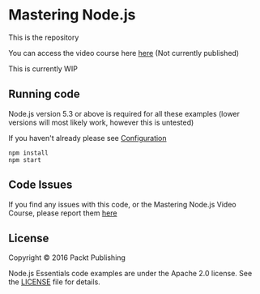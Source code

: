 # Mastering Node.js

This is the repository

You can access the video course here [here](https://www.packtpub.com/) (Not currently published)

This is currently WIP

## Running code

Node.js version 5.3 or above is required for all these examples (lower versions will most likely work, however this is untested)

If you haven't already please see [Configuration](config/README.md)

```
npm install
npm start
```

## Code Issues

If you find any issues with this code, or the Mastering Node.js Video Course, please report them [here](https://github.com/fabiancook/nodejs-essentials/issues)

## License

Copyright © 2016 Packt Publishing

Node.js Essentials code examples are under the Apache 2.0 license. See the
[LICENSE](LICENSE) file for details.